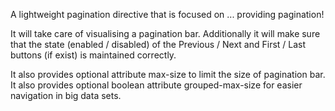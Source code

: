A lightweight pagination directive that is focused on ... providing pagination!

It will take care of visualising a pagination bar. Additionally it will make sure that the state (enabled / disabled) of the Previous / Next and First / Last buttons (if exist) is maintained correctly.

It also provides optional attribute max-size to limit the size of pagination bar.
It also provides optional boolean attribute grouped-max-size for easier navigation in big data sets.
